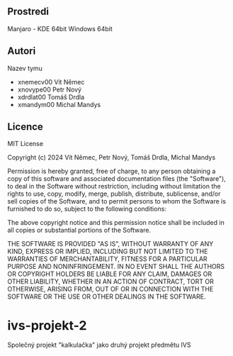 Prostredi
---------

Manjaro - KDE 64bit
Windows 64bit

Autori
------

Nazev tymu
- xnemecv00 Vít Němec
- xnovype00 Petr Nový
- xdrdlat00 Tomáš Drdla
- xmandym00 Michal Mandys

Licence
-------
MIT License

Copyright (c) 2024 Vít Němec, Petr Nový, Tomáš Drdla, Michal Mandys

Permission is hereby granted, free of charge, to any person obtaining a copy
of this software and associated documentation files (the "Software"), to deal
in the Software without restriction, including without limitation the rights
to use, copy, modify, merge, publish, distribute, sublicense, and/or sell
copies of the Software, and to permit persons to whom the Software is
furnished to do so, subject to the following conditions:

The above copyright notice and this permission notice shall be included in all
copies or substantial portions of the Software.

THE SOFTWARE IS PROVIDED "AS IS", WITHOUT WARRANTY OF ANY KIND, EXPRESS OR
IMPLIED, INCLUDING BUT NOT LIMITED TO THE WARRANTIES OF MERCHANTABILITY,
FITNESS FOR A PARTICULAR PURPOSE AND NONINFRINGEMENT. IN NO EVENT SHALL THE
AUTHORS OR COPYRIGHT HOLDERS BE LIABLE FOR ANY CLAIM, DAMAGES OR OTHER
LIABILITY, WHETHER IN AN ACTION OF CONTRACT, TORT OR OTHERWISE, ARISING FROM,
OUT OF OR IN CONNECTION WITH THE SOFTWARE OR THE USE OR OTHER DEALINGS IN THE
SOFTWARE.

# ivs-projekt-2
Společný projekt "kalkulačka" jako druhý projekt předmětu IVS